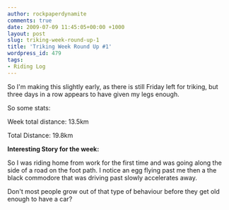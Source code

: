 ```yaml
---
author: rockpaperdynamite
comments: true
date: 2009-07-09 11:45:05+00:00 +1000
layout: post
slug: triking-week-round-up-1
title: 'Triking Week Round Up #1'
wordpress_id: 479
tags:
- Riding Log
---
```


So I'm making this slightly early, as there is still Friday left for triking, but three days in a row appears to have given my legs enough.

So some stats:

Week total distance: 13.5km

Total Distance: 19.8km

**Interesting Story for the week:**

So I was riding home from work for the first time and was going along the side of a road on the foot path. I notice an egg flying past me then a the black commodore that was driving past slowly accelerates away.

Don't most people grow out of that type of behaviour before they get old enough to have a car?
